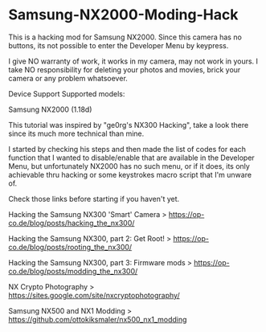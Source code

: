 # Samsung-NX2000-Moding-Hack

This is a hacking mod for Samsung NX2000. Since this camera has no buttons, its not possible to enter the Developer Menu by keypress.

I give NO warranty of work, it works in my camera, may not work in yours. 
I take NO responsibility for deleting your photos and movies, brick your camera or any problem whatsoever.

Device Support
Supported models:

Samsung NX2000 (1.18d)

This tutorial was inspired by "ge0rg's NX300 Hacking", take a look there since its much more technical than mine. 

I started by checking his steps and then made the list of codes for each function that I wanted to disable/enable that are available in the Developer Menu, but unfortunately NX2000 has no such menu, or if it does, its only achievable thru hacking or some keystrokes macro script that I'm unware of. 

Check those links before starting if you haven't yet.

Hacking the Samsung NX300 'Smart' Camera > https://op-co.de/blog/posts/hacking_the_nx300/

Hacking the Samsung NX300, part 2: Get Root! > https://op-co.de/blog/posts/rooting_the_nx300/

Hacking the Samsung NX300, part 3: Firmware mods > https://op-co.de/blog/posts/modding_the_nx300/

NX Crypto Photography > https://sites.google.com/site/nxcryptophotography/

Samsung NX500 and NX1 Modding > https://github.com/ottokiksmaler/nx500_nx1_modding
